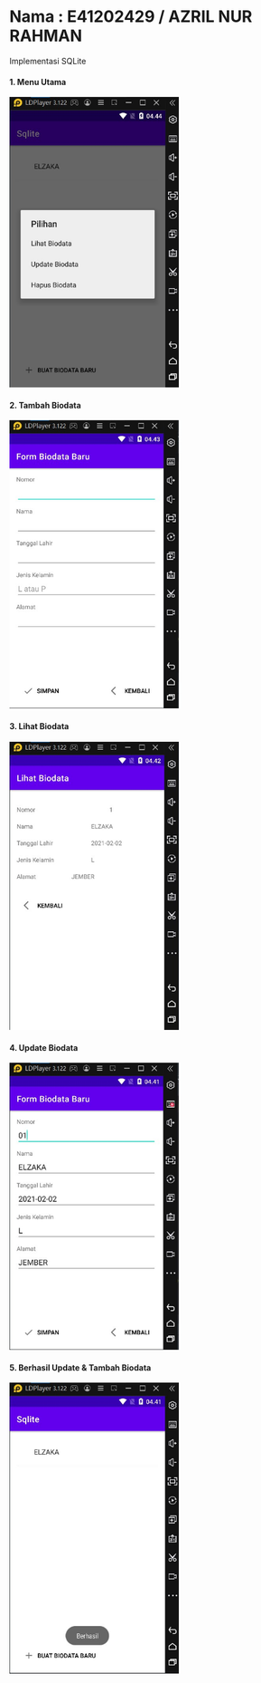 # Nama : E41202429 / AZRIL NUR RAHMAN
Implementasi SQLite

<h4>1. Menu Utama</h4>
<img src="images/5.jpg" width="300">

<h4>2. Tambah Biodata </h4>
<img src="images/4.jpg" width="300">

<h4>3. Lihat Biodata </h4>
<img src="images/3.jpg" width="300">

<h4>4. Update Biodata </h4>
<img src="images/1.jpg" width="300">

<h4>5. Berhasil Update & Tambah Biodata </h4>
<img src="images/2.jpg" width="300">

